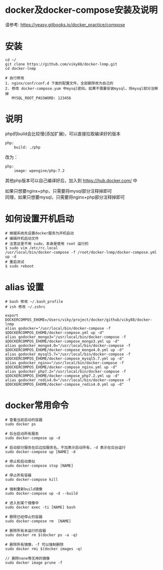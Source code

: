 # docker及docker-compose安装及说明
请参考: https://yeasy.gitbooks.io/docker_practice/compose

# 安装
```
cd ~/
git clone https://github.com/viky88/docker-lnmp.git
cd docker-lnmp

# 自行修改
1. nginx/conf/conf.d 下面的配置文件，全部删除改为自己的
2. 修改 docker-compose.yum 中mysql密码，如果不需要安装mysql，将mysql部分注释掉
   MYSQL_ROOT_PASSWORD: 123456

```

# 说明
php的build会比较慢(添加扩展)，可以直接拉取编译好的版本
```
php:
    build: ./php
```
改为：
```
php:
    image: wpengine/php:7.2
```
其他php版本可以自己编译好后，加入到 https://hub.docker.com/ 中

如果只想要nginx+php，只需要将mysql部分注释掉即可   
同理，如果只想要mysql，只需要将nginx+php部分注释掉即可

# 如何设置开机启动
```
# 根据系统先设置docker服务为开机启动
# 编辑开机启动文件
# 注意这里不用 sudo，本身是使用 root 运行的
$ sudo vim /etc/rc.local
/usr/local/bin/docker-compose -f /root/docker-lnmp/docker-compose.yml up -d
# 重启测试
$ sudo reboot
```

# alias 设置
```
# bash 修改 ~/.bash_profile  
# zsh 修改 ~/.zshrc

export DOCKERCOMPOS_EHOME=/Users/viky/project/docker/github/viky88/docker-lnmp
alias godocker="/usr/local/bin/docker-compose -f $DOCKERCOMPOS_EHOME/docker-compose.yml up -d"
alias godocker_mongo3="/usr/local/bin/docker-compose -f $DOCKERCOMPOS_EHOME/docker-compose_mongo3.yml up -d"
alias godocker_mongo4.0="/usr/local/bin/docker-compose -f $DOCKERCOMPOS_EHOME/docker-compose_mongo4.0.yml up -d"
alias godocker_mysql5.7="/usr/local/bin/docker-compose -f $DOCKERCOMPOS_EHOME/docker-compose_mysql5.7.yml up -d"
alias godocker_nginx="/usr/local/bin/docker-compose -f $DOCKERCOMPOS_EHOME/docker-compose_nginx.yml up -d"
alias godocker_php7.2="/usr/local/bin/docker-compose -f $DOCKERCOMPOS_EHOME/docker-compose_php7.2.yml up -d"
alias godocker_redis4.0="/usr/local/bin/docker-compose -f $DOCKERCOMPOS_EHOME/docker-compose_redis4.0.yml up -d"

```

# docker常用命令
```
# 查看当前启动的容器
sudo docker ps

# 后台启动所有服务
sudo docker-compose up -d  

# 启动部分服务在后边加服务名，不加表示启动所有，-d 表示在后台运行
sudo docker-compose up [NAME] -d

# 停止和启动类似
sudo docker-compose stop [NAME]

# 停止所有容器
sudo docker-compose kill

# 强制重新build镜像
sudo docker-compose up -d --build 

# 进入到某个镜像中
sudo docker exec -ti [NAME] bash

# 删除已经停止的容器
sudo docker-compose rm  [NAME]  

# 删除所有未运行的容器
sudo docker rm $(docker ps -a -q)

# 删除所有镜像，-f 可以强制删除
sudo docker rmi $(docker images -q)

// 删除none等无用的镜像
sudo docker image prune -f
```